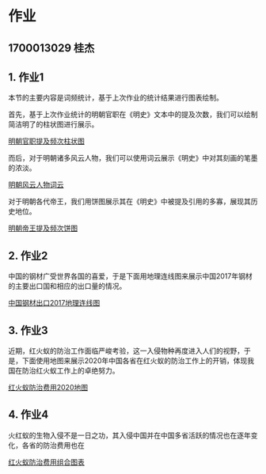 # 作业
## 1700013029 桂杰
## 1. 作业1

本节的主要内容是词频统计，基于上次作业的统计结果进行图表绘制。

首先，基于上次作业统计的明朝官职在《明史》文本中的提及次数，我们可以绘制简洁明了的柱状图进行展示。

[明朝官职提及频次柱状图](https://Kiddogsj.github.io/HW1/Bar.html)

而后，对于明朝诸多风云人物，我们可以使用词云展示《明史》中对其刻画的笔墨的浓淡。

[明朝风云人物词云](https://Kiddogsj.github.io/HW1/WordCloud.html)

对于明朝各代帝王，我们用饼图展示其在《明史》中被提及引用的多寡，展现其历史地位。

[明朝帝王提及频次饼图](https://Kiddogsj.github.io/HW1/Pie.html)

## 2. 作业2

中国的钢材广受世界各国的喜爱，于是下面用地理连线图来展示中国2017年钢材的主要出口国和相应的出口量的情况。

[中国钢材出口2017地理连线图](https://Kiddogsj.github.io/HW1/Geo.html)

## 3. 作业3

近期，红火蚁的防治工作面临严峻考验，这一入侵物种再度进入人们的视野，于是，下面使用地图来展示2020年中国各省在红火蚁的防治工作上的开销，体现我国在防治红火蚁工作上的卓绝努力。

[红火蚁防治费用2020地图](https://Kiddogsj.github.io/HW1Map.html)

## 4. 作业4

火红蚁的生物入侵不是一日之功，其入侵中国并在中国多省活跃的情况也在逐年变化，各省的防治费用也在

[红火蚁防治费用组合图表](https://Kiddogsj.github.io/HW1/Timeline.html)

